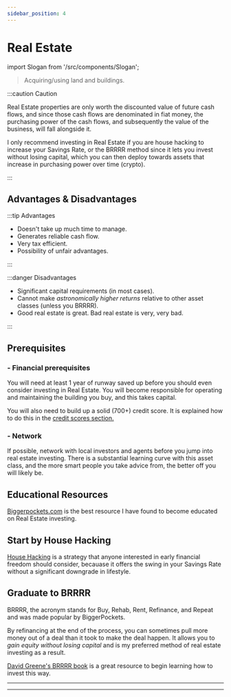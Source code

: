```yaml
---
sidebar_position: 4
---
```


# Real Estate

import Slogan from '/src/components/Slogan';

>Acquiring/using land and buildings.

:::caution Caution

Real Estate properties are only worth the discounted value of future cash flows, and since those cash flows are denominated in fiat money, the purchasing power of the cash flows, and subsequently the value of the business, will fall alongside it.

I only recommend investing in Real Estate if you are house hacking to increase your Savings Rate, or the BRRRR method since it lets you invest without losing capital, which you can then deploy towards assets that increase in purchasing power over time (crypto).

:::

## Advantages & Disadvantages

:::tip Advantages

- Doesn't take up much time to manage.
- Generates reliable cash flow.
- Very tax efficient.
- Possibility of unfair advantages.

:::

:::danger Disadvantages

- Significant capital requirements (in most cases).
- Cannot make *astronomically higher returns* relative to other asset classes (unless you BRRRR).
- Good real estate is great. Bad real estate is very, very bad.

:::

## Prerequisites

### - Financial prerequisites

You will need at least 1 year of runway saved up before you should even consider investing in Real Estate. You will become responsible for operating and maintaining the building you buy, and this takes capital.

You will also need to build up a solid (700+) credit score. It is explained how to do this in the [credit scores section.](/credit/credit-scores.md)

### - Network

If possible, network with local investors and agents before you jump into real estate investing. There is a substantial learning curve with this asset class, and the more smart people you take advice from, the better off you will likely be.

## Educational Resources

[Biggerpockets.com](https://www.biggerpockets.com/) is the best resource I have found to become educated on Real Estate investing.

## Start by House Hacking

[House Hacking](/spending/housing.md) is a strategy that anyone interested in early financial freedom should consider, becauase it offers the swing in your Savings Rate without a significant downgrade in lifestyle.

## Graduate to BRRRR

BRRRR, the acronym stands for Buy, Rehab, Rent, Refinance, and Repeat and was made popular by BiggerPockets. 

By refinancing at the end of the process, you can sometimes pull more money out of a deal than it took to make the deal happen. It allows you to *gain equity without losing capital* and is my preferred method of real estate investing as a result.

[David Greene's BRRRR book](https://www.amazon.com/Buy-Rehab-Rent-Refinance-Repeat/dp/B07S4LQWQ2) is a great resource to begin learning how to invest this way.

---
<Slogan/>

---